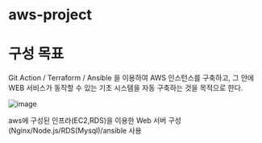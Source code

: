 # aws-project

# 구성 목표

Git Action / Terraform / Ansible 을 이용하여 AWS 인스턴스를 구축하고, 그 안에 WEB 서비스가 동작할 수 있는 기초 시스템을 자동 구축하는 것을 목적으로 한다. 

![image](https://github.com/user-attachments/assets/489264e0-2160-4e77-be41-4eb5744391ce)

aws에 구성된 인프라(EC2,RDS)을 이용한 Web 서버 구성 (Nginx/Node.js/RDS(Mysql)/ansible 사용

